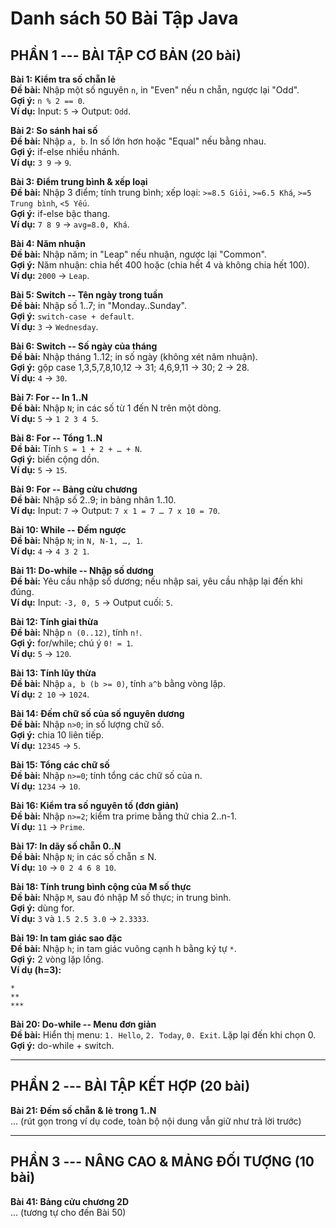 # Danh sách 50 Bài Tập Java

## PHẦN 1 --- BÀI TẬP CƠ BẢN (20 bài)

**Bài 1: Kiểm tra số chẵn lẻ**\
**Đề bài:** Nhập một số nguyên `n`, in "Even" nếu n chẵn, ngược lại
"Odd".\
**Gợi ý:** `n % 2 == 0`.\
**Ví dụ:** Input: `5` → Output: `Odd`.

**Bài 2: So sánh hai số**\
**Đề bài:** Nhập `a, b`. In số lớn hơn hoặc "Equal" nếu bằng nhau.\
**Gợi ý:** if-else nhiều nhánh.\
**Ví dụ:** `3 9` → `9`.

**Bài 3: Điểm trung bình & xếp loại**\
**Đề bài:** Nhập 3 điểm; tính trung bình; xếp loại: `>=8.5 Giỏi`,
`>=6.5 Khá`, `>=5 Trung bình`, `<5 Yếu`.\
**Gợi ý:** if-else bậc thang.\
**Ví dụ:** `7 8 9` → `avg=8.0, Khá`.

**Bài 4: Năm nhuận**\
**Đề bài:** Nhập năm; in "Leap" nếu nhuận, ngược lại "Common".\
**Gợi ý:** Năm nhuận: chia hết 400 hoặc (chia hết 4 và không chia hết
100).\
**Ví dụ:** `2000` → `Leap`.

**Bài 5: Switch -- Tên ngày trong tuần**\
**Đề bài:** Nhập số 1..7; in "Monday..Sunday".\
**Gợi ý:** `switch-case + default`.\
**Ví dụ:** `3` → `Wednesday`.

**Bài 6: Switch -- Số ngày của tháng**\
**Đề bài:** Nhập tháng 1..12; in số ngày (không xét năm nhuận).\
**Gợi ý:** gộp case 1,3,5,7,8,10,12 → 31; 4,6,9,11 → 30; 2 → 28.\
**Ví dụ:** `4` → `30`.

**Bài 7: For -- In 1..N**\
**Đề bài:** Nhập `N`; in các số từ 1 đến N trên một dòng.\
**Ví dụ:** `5` → `1 2 3 4 5`.

**Bài 8: For -- Tổng 1..N**\
**Đề bài:** Tính `S = 1 + 2 + … + N`.\
**Gợi ý:** biến cộng dồn.\
**Ví dụ:** `5` → `15`.

**Bài 9: For -- Bảng cửu chương**\
**Đề bài:** Nhập số 2..9; in bảng nhân 1..10.\
**Ví dụ:** Input: `7` → Output: `7 x 1 = 7 … 7 x 10 = 70`.

**Bài 10: While -- Đếm ngược**\
**Đề bài:** Nhập `N`; in `N, N-1, …, 1`.\
**Ví dụ:** `4` → `4 3 2 1`.

**Bài 11: Do-while -- Nhập số dương**\
**Đề bài:** Yêu cầu nhập số dương; nếu nhập sai, yêu cầu nhập lại đến
khi đúng.\
**Ví dụ:** Input: `-3, 0, 5` → Output cuối: `5`.

**Bài 12: Tính giai thừa**\
**Đề bài:** Nhập `n (0..12)`, tính `n!`.\
**Gợi ý:** for/while; chú ý `0! = 1`.\
**Ví dụ:** `5` → `120`.

**Bài 13: Tính lũy thừa**\
**Đề bài:** Nhập `a, b (b >= 0)`, tính `a^b` bằng vòng lặp.\
**Ví dụ:** `2 10` → `1024`.

**Bài 14: Đếm chữ số của số nguyên dương**\
**Đề bài:** Nhập `n>0`; in số lượng chữ số.\
**Gợi ý:** chia 10 liên tiếp.\
**Ví dụ:** `12345` → `5`.

**Bài 15: Tổng các chữ số**\
**Đề bài:** Nhập `n>=0`; tính tổng các chữ số của n.\
**Ví dụ:** `1234` → `10`.

**Bài 16: Kiểm tra số nguyên tố (đơn giản)**\
**Đề bài:** Nhập `n>=2`; kiểm tra prime bằng thử chia 2..n-1.\
**Ví dụ:** `11` → `Prime`.

**Bài 17: In dãy số chẵn 0..N**\
**Đề bài:** Nhập `N`; in các số chẵn ≤ N.\
**Ví dụ:** `10` → `0 2 4 6 8 10`.

**Bài 18: Tính trung bình cộng của M số thực**\
**Đề bài:** Nhập `M`, sau đó nhập M số thực; in trung bình.\
**Gợi ý:** dùng for.\
**Ví dụ:** `3` và `1.5 2.5 3.0` → `2.3333`.

**Bài 19: In tam giác sao đặc**\
**Đề bài:** Nhập `h`; in tam giác vuông cạnh h bằng ký tự `*`.\
**Gợi ý:** 2 vòng lặp lồng.\
**Ví dụ (h=3):**

    *
    **
    ***

**Bài 20: Do-while -- Menu đơn giản**\
**Đề bài:** Hiển thị menu: `1. Hello`, `2. Today`, `0. Exit`. Lặp lại
đến khi chọn 0.\
**Gợi ý:** do-while + switch.

------------------------------------------------------------------------

## PHẦN 2 --- BÀI TẬP KẾT HỢP (20 bài)

**Bài 21: Đếm số chẵn & lẻ trong 1..N**\
... (rút gọn trong ví dụ code, toàn bộ nội dung vẫn giữ như trả lời
trước)

------------------------------------------------------------------------

## PHẦN 3 --- NÂNG CAO & MẢNG ĐỐI TƯỢNG (10 bài)

**Bài 41: Bảng cửu chương 2D**\
... (tương tự cho đến Bài 50)
